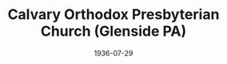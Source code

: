 ---
date: &id001 1936-07-29
end_date: null
location:
  address: 734 Willow Grove Avenue at Church Road
  city: Glenside
  state: PA
minister:
- end: 1940-01-01
  name: Cary Weisiger
  start: 1937-01-01
  type: Pastor
- end: 1943-01-01
  name: Theodore Jansma
  start: 1941-01-01
  type: Pastor
- end: 1951-01-01
  name: Eugene Bradford
  start: 1944-01-01
  type: Pastor
- end: 1961-01-01
  name: Robert Atwell
  start: 1952-01-01
  type: Pastor
- end: 1967-01-01
  name: Larry Sibley
  start: 1963-01-01
  type: Pastor
- end: 1971-01-01
  name: Henry Coray
  start: 1967-01-01
  type: Pastor
- end: 1977-01-01
  name: Robert Drake
  start: 1972-01-01
  type: Pastor
- end: 1980-01-01
  name: Daniel Morse
  start: 1978-01-01
  type: Pastor
- end: 1994-01-01
  name: Steven Miller
  start: 1981-01-01
  type: Pastor
- end: 2007-01-01
  name: A. Craig Troxel
  start: 1995-01-01
  type: Pastor
- end: null
  name: J. Mark Sallade
  start: 2008-01-01
  type: Pastor
- end: 2004-01-01
  name: Chad E. Bond
  start: 2001-01-01
  type: Associate Pastor
- end: 2008-01-01
  name: J. Mark Sallade
  start: 2006-01-01
  type: Associate Pastor
ministers:
- Cary Weisiger
- Theodore Jansma
- Eugene Bradford
- Robert Atwell
- Larry Sibley
- Henry Coray
- Robert Drake
- Daniel Morse
- Steven Miller
- A. Craig Troxel
- J. Mark Sallade
- Chad E. Bond
- J. Mark Sallade
name: Calvary Orthodox Presbyterian Church
names:
- end: null
  name: Calvary Orthodox Presbyterian Church
  start: 1936-07-29
origination_date: *id001
raw_data: "PENNSYLVANIA\nGlenside\nCalvary Orthodox Presbyterian Church  (July 29,\
  \ 1936\u2013 )\n734 Willow Grove Avenue at Church Road\nPastors: Cary Weisiger,\
  \ 1937\u201340\nTheodore Jansma, 1941\u201343\nEugene Bradford, 1944\u201351\nRobert\
  \ Atwell, 1952\u201361\nLarry Sibley, 1963\u201367\nHenry Coray, 1967\u201371\n\
  Robert Drake, 1972\u201377\nDaniel Morse, 1978\u201380\nSteven Miller, 1981\u2013\
  94\nA. Craig Troxel, 1995\u20132007\nJ. Mark Sallade, 2008\u2013\nAssoc. Pastors:\
  \ Chad E. Bond, 2001\u20134\nJ. Mark Sallade, 2006\u20138"
received_from: null
states:
- PA
status:
  active: true
  end_date: null
  reason: null
  received_from: null
  withdrawal_to: null
title: Calvary Orthodox Presbyterian Church (Glenside PA)
year_established:
- 1936

---